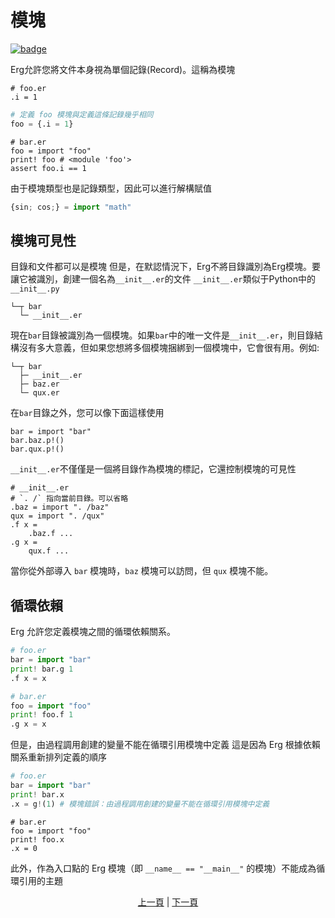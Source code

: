 # 模塊

[![badge](https://img.shields.io/endpoint.svg?url=https%3A%2F%2Fgezf7g7pd5.execute-api.ap-northeast-1.amazonaws.com%2Fdefault%2Fsource_up_to_date%3Fowner%3Derg-lang%26repos%3Derg%26ref%3Dmain%26path%3Ddoc/EN/syntax/24_module.md%26commit_hash%3D20aa4f02b994343ab9600317cebafa2b20676467)](https://gezf7g7pd5.execute-api.ap-northeast-1.amazonaws.com/default/source_up_to_date?owner=erg-lang&repos=erg&ref=main&path=doc/EN/syntax/24_module.md&commit_hash=20aa4f02b994343ab9600317cebafa2b20676467)


Erg允許您將文件本身視為單個記錄(Record)。這稱為模塊

```python,checker_ignore
# foo.er
.i = 1
```

```python
# 定義 foo 模塊與定義這條記錄幾乎相同
foo = {.i = 1}
```

```python: bar.er
# bar.er
foo = import "foo"
print! foo # <module 'foo'>
assert foo.i == 1
```

由于模塊類型也是記錄類型，因此可以進行解構賦值

```python
{sin; cos;} = import "math"
```

## 模塊可見性

目錄和文件都可以是模塊
但是，在默認情況下，Erg不將目錄識別為Erg模塊。要讓它被識別，創建一個名為`__init__.er`的文件
`__init__.er`類似于Python中的`__init__.py`

```console
└─┬ bar
  └─ __init__.er
```

現在`bar`目錄被識別為一個模塊。如果`bar`中的唯一文件是`__init__.er`，則目錄結構沒有多大意義，但如果您想將多個模塊捆綁到一個模塊中，它會很有用。例如: 
```console
└─┬ bar
  ├─ __init__.er
  ├─ baz.er
  └─ qux.er
```

在`bar`目錄之外，您可以像下面這樣使用

```erg
bar = import "bar"
bar.baz.p!()
bar.qux.p!()
```

`__init__.er`不僅僅是一個將目錄作為模塊的標記，它還控制模塊的可見性

```erg
# __init__.er
# `. /` 指向當前目錄。可以省略
.baz = import ". /baz"
qux = import ". /qux"
.f x =
    .baz.f ...
.g x =
    qux.f ...
```

當你從外部導入 `bar` 模塊時，`baz` 模塊可以訪問，但 `qux` 模塊不能。

## 循環依賴

Erg 允許您定義模塊之間的循環依賴關系。

```python
# foo.er
bar = import "bar"
print! bar.g 1
.f x = x
```

```python
# bar.er
foo = import "foo"
print! foo.f 1
.g x = x
```

但是，由過程調用創建的變量不能在循環引用模塊中定義
這是因為 Erg 根據依賴關系重新排列定義的順序

```python
# foo.er
bar = import "bar"
print! bar.x
.x = g!(1) # 模塊錯誤：由過程調用創建的變量不能在循環引用模塊中定義
```

```python,checker_ignore
# bar.er
foo = import "foo"
print! foo.x
.x = 0
```

此外，作為入口點的 Erg 模塊（即 `__name__ == "__main__"` 的模塊）不能成為循環引用的主題

<p align='center'>
     <a href='./23_closure.md'>上一頁</a> | <a href='./25_object_system.md'>下一頁</a>
</p>